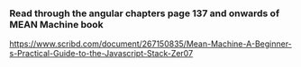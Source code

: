 ### Read through the angular chapters page 137 and onwards of MEAN Machine book

https://www.scribd.com/document/267150835/Mean-Machine-A-Beginner-s-Practical-Guide-to-the-Javascript-Stack-Zer07
